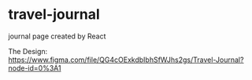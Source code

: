 # travel-journal


journal page created by React

The Design: https://www.figma.com/file/QG4cOExkdbIbhSfWJhs2gs/Travel-Journal?node-id=0%3A1
